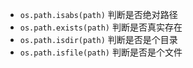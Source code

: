 - `os.path.isabs(path)` 判断是否绝对路径
- `os.path.exists(path)` 判断是否真实存在
- `os.path.isdir(path)` 判断是否是个目录
- `os.path.isfile(path)` 判断是否是个文件
